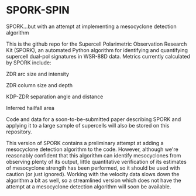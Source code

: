 # SPORK-SPIN
SPORK...but with an attempt at implementing a mesocyclone detection algorithm

This is the github repo for the Supercell Polarimetric Observation Research Kit (SPORK), an automated Python algorithm for identifying and quantifying supercell dual-pol signatures in WSR-88D data. Metrics currently calculated by SPORK include:

ZDR arc size and intensity

ZDR column size and depth

KDP-ZDR separation angle and distance

Inferred hailfall area

Code and data for a soon-to-be-submitted paper describing SPORK and applying it to a large sample of supercells will also be stored on this repository.

This version of SPORK contains a preliminary attempt at adding a mesocyclone detection algorithm to the code. However, although we're reasonably confident that this algorithm can identify mesocyclones from observing plenty of its output, little quantitative verification of its estimates of mesocyclone strength has been performed, so it should be used with caution (or just ignored). Working with the velocity data slows down the algorithm a bit as well, so a streamlined version which does not have the attempt at a mesocyclone detection algorithm will soon be available.
